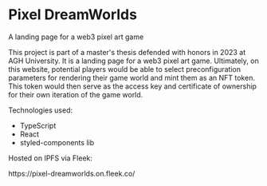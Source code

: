 # Pixel DreamWorlds
<p>A landing page for a web3 pixel art game
<p>This project is part of a master's thesis defended with honors in 2023 at AGH University. 
It is a landing page for a web3 pixel art game. Ultimately, on this website, potential players would be able to select preconfiguration parameters for rendering their game world and mint them as an NFT token. 
This token would then serve as the access key and certificate of ownership for their own iteration of the game world.</p>
<p>Technologies used:
  <ul>
<li>TypeScript</li>
<li>React</li>
<li>styled-components lib</li>
</ul>
<p>Hosted on IPFS via Fleek:
<p> https://pixel-dreamworlds.on.fleek.co/
